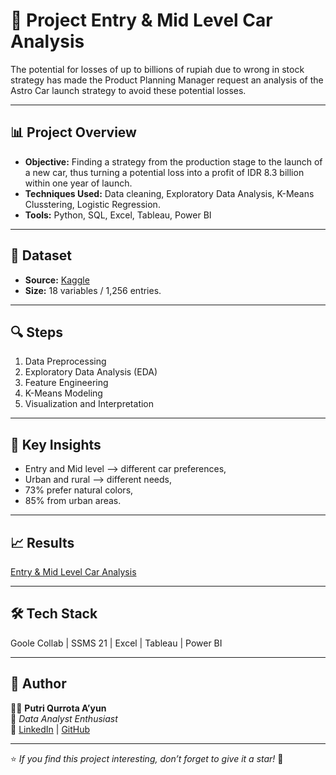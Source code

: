 # 🚗  Project Entry & Mid Level Car Analysis

The potential for losses of up to billions of rupiah due to wrong in stock strategy has made the Product Planning Manager request an analysis of the Astro Car launch strategy to avoid these potential losses.

---

## 📊 Project Overview
- **Objective:** Finding a strategy from the production stage to the launch of a new car, thus turning a potential loss into a profit of IDR 8.3 billion within one year of launch. 
- **Techniques Used:** Data cleaning, Exploratory Data Analysis, K-Means Clusstering, Logistic Regression. 
- **Tools:** Python, SQL, Excel, Tableau, Power BI

---

## 🧩 Dataset
- **Source:** [Kaggle]([https://www.kaggle.com/vjchoudhary7/customer-segmentation-tutorial-in-python](https://www.kaggle.com/datasets/nehalbirla/vehicle-dataset-from-cardekho?select=car+details+v4.csv))
- **Size:** 18 variables / 1,256 entries.
  
---

## 🔍 Steps
1. Data Preprocessing  
2. Exploratory Data Analysis (EDA)  
3. Feature Engineering  
4. K-Means Modeling  
5. Visualization and Interpretation

---

## 🚀 Key Insights
- Entry and Mid level ⟶ different car preferences, 
- Urban and rural ⟶  different needs, 
- 73% prefer natural colors,
- 85% from urban areas.

---

## 📈 Results
[Entry & Mid Level Car Analysis](https://drive.google.com/file/d/1z2r9_N4ZbajNn8EMycUJDK-slHb-UMf1/view?usp=sharing)

---

## 🛠️ Tech Stack
Goole Collab | SSMS 21 | Excel | Tableau | Power BI

---
## 💬 Author
👩‍💻 **Putri Qurrota A’yun**  
📍 *Data Analyst Enthusiast*  
🔗 [LinkedIn](https://linkedin.com/in/putriqurrotaayun) | [GitHub](https://github.com/putriqurrotaayun)

---

⭐ *If you find this project interesting, don’t forget to give it a star!* 🌟
